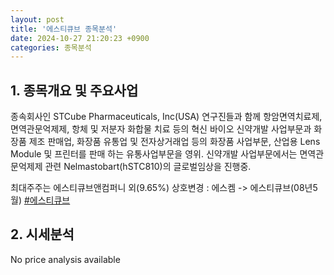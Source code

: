 ```yaml
---
layout: post
title: '에스티큐브 종목분석'
date: 2024-10-27 21:20:23 +0900
categories: 종목분석
---
```


## 1. 종목개요 및 주요사업

종속회사인 STCube  Pharmaceuticals, Inc(USA) 연구진들과 함께 항암면역치료제, 면역관문억제제, 항체 및 저분자 화합물 치료 등의 혁신 바이오 신약개발 사업부문과 화장품 제조 판매업, 화장품 유통업 및 전자상거래업 등의 화장품 사업부문, 산업용 Lens Module 및 프린터를 판매 하는 유통사업부문을 영위. 신약개발 사업부문에서는 면역관문억제제 관련 Nelmastobart(hSTC810)의 글로벌임상을 진행중.

최대주주는 에스티큐브앤컴퍼니 외(9.65%) 상호변경 : 에스켐 -> 에스티큐브(08년5월)
[#에스티큐브](#)

## 2. 시세분석

No price analysis available
